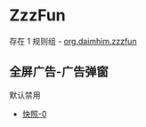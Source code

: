 # ZzzFun

存在 1 规则组 - [org.daimhim.zzzfun](/src/apps/org.daimhim.zzzfun.ts)

## 全屏广告-广告弹窗

默认禁用

- [快照-0](https://i.gkd.li/import/13402608)
